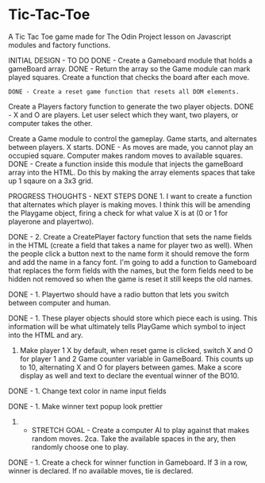 # Tic-Tac-Toe

A Tic Tac Toe game made for The Odin Project lesson on Javascript modules and factory functions. 

INITIAL DESIGN - TO DO
DONE - Create a Gameboard module that holds a gameBoard array. 
    DONE - Return the array so the Game module can mark played squares. 
    Create a function that checks the board after each move. 
        
    DONE - Create a reset game function that resets all DOM elements. 

Create a Players factory function to generate the two player objects.
    DONE - X and O are players. Let user select which they want, two players, or computer takes the other. 

Create a Game module to control the gameplay.
    Game starts, and alternates between players. X starts. 
       DONE - As moves are made, you cannot play an occupied square. 
        Computer makes random moves to available squares. 
    DONE - Create a function inside this module that injects the gameBoard array into the HTML. Do this by making the array elements spaces that take up 1 sqaure on a 3x3 grid. 


PROGRESS THOUGHTS - NEXT STEPS 
DONE 1. I want to create a function that alternates which player is making moves. I think this will be amending the Playgame object, firing a check for what value X is at (0 or 1 for playerone and playertwo). 

DONE - 2. Create a CreatePlayer factory function that sets the name fields in the HTML (create a field that takes a name for player two as well). When the people click a button next to the name form it should remove the form and add the name in a fancy font. I'm going to add a function to Gameboard that replaces the form fields with the names, but the form fields need to be hidden not removed so when the game is reset it still keeps the old names. 

DONE - 1. Playertwo should have a radio button that lets you switch between computer and human. 

DONE - 1. These player objects should store which piece each is using. This information will be what ultimately tells PlayGame which symbol to inject into the HTML and ary. 

1. Make player 1 X by default, when reset game is clicked, switch X and O for player 1 and 2
    Game counter variable in GameBoard. This counts up to 10, alternating X and O for players between games. Make a score display as well and text to declare the eventual winner of the BO10. 

DONE - 1. Change text color in name input fields 

DONE - 1. Make winner text popup look prettier

1.  - STRETCH GOAL - Create a computer AI to play against that makes random moves. 
        2ca. Take the available spaces in the ary, then randomly choose one to play.

DONE - 1. Create a check for winner function in Gameboard. 
    If 3 in a row, winner is declared. 
    If no available moves, tie is declared.
